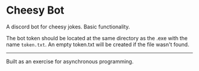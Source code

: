 # Cheesy Bot

A discord bot for cheesy jokes. Basic functionality.

The bot token should be located at the same directory as the .exe with the name `token.txt`.
An empty token.txt will be created if the file wasn't found.

---

Built as an exercise for asynchronous programming.
